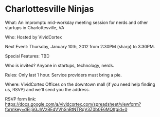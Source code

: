 Charlottesville Ninjas
=====================

What: An impromptu mid-workday meeting session for nerds and other startups in Charlottesville, VA 

Who: Hosted by VividCortex

Next Event: Thursday, January 10th, 2012 from 2:30PM (sharp) to 3:30PM.

Special Features: TBD

Who is invited? Anyone in startups, technology, nerds. 

Rules: Only last 1 hour. Service providers must bring a pie.

Where: VividCortex Offices on the downtown mall (if you need help finding us, RSVP) and we'll send you the address. 

RSVP form link: https://docs.google.com/a/vividcortex.com/spreadsheet/viewform?formkey=dEljSGJhVzBEdVVhSnBtNTRqV3Z0b0E6MQ#gid=0
